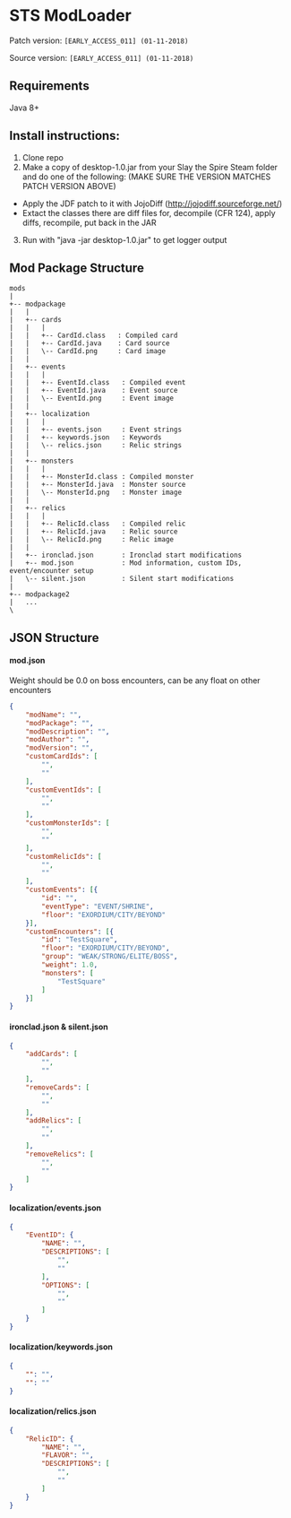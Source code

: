# STS ModLoader #
Patch version: `[EARLY_ACCESS_011] (01-11-2018)`

Source version: `[EARLY_ACCESS_011] (01-11-2018)`

## Requirements ##
Java 8+

## Install instructions: ##
1. Clone repo
2. Make a copy of desktop-1.0.jar from your Slay the Spire Steam folder and do one of the following: (MAKE SURE THE VERSION MATCHES PATCH VERSION ABOVE)
  * Apply the JDF patch to it with JojoDiff (http://jojodiff.sourceforge.net/)
  * Extact the classes there are diff files for, decompile (CFR 124), apply diffs, recompile, put back in the JAR
3. Run with "java -jar desktop-1.0.jar" to get logger output

## Mod Package Structure ##
```
mods
|
+-- modpackage
|   |
|   +-- cards
|   |   |
|   |   +-- CardId.class   : Compiled card
|   |   +-- CardId.java    : Card source
|   |   \-- CardId.png     : Card image
|   |
|   +-- events
|   |   |
|   |   +-- EventId.class   : Compiled event
|   |   +-- EventId.java    : Event source
|   |   \-- EventId.png     : Event image
|   |   
|   +-- localization
|   |   |
|   |   +-- events.json     : Event strings
|   |   +-- keywords.json   : Keywords
|   |   \-- relics.json     : Relic strings
|   |   
|   +-- monsters
|   |   |
|   |   +-- MonsterId.class : Compiled monster
|   |   +-- MonsterId.java  : Monster source
|   |   \-- MonsterId.png   : Monster image
|   |
|   +-- relics
|   |   |
|   |   +-- RelicId.class   : Compiled relic
|   |   +-- RelicId.java    : Relic source
|   |   \-- RelicId.png     : Relic image
|   |
|   +-- ironclad.json       : Ironclad start modifications
|   +-- mod.json            : Mod information, custom IDs, event/encounter setup
|   \-- silent.json         : Silent start modifications
|
+-- modpackage2
|   ...
\
```
    
## JSON Structure ##
#### mod.json ####
Weight should be 0.0 on boss encounters, can be any float on other encounters
```json
{
    "modName": "",
    "modPackage": "",
    "modDescription": "",
    "modAuthor": "",
    "modVersion": "",
    "customCardIds": [
        "",
        ""
    ],
    "customEventIds": [
        "",
        ""
    ],
    "customMonsterIds": [
        "",
        ""
    ],
    "customRelicIds": [
        "",
        ""
    ],
    "customEvents": [{
        "id": "",
        "eventType": "EVENT/SHRINE",
        "floor": "EXORDIUM/CITY/BEYOND"
    }],
    "customEncounters": [{
        "id": "TestSquare",
        "floor": "EXORDIUM/CITY/BEYOND",
        "group": "WEAK/STRONG/ELITE/BOSS",
        "weight": 1.0,
        "monsters": [
            "TestSquare"
        ]
    }]
}
```

#### ironclad.json & silent.json ####
```json
{
    "addCards": [
        "",
        ""
    ],
    "removeCards": [
        "",
        ""
    ],
    "addRelics": [
        "",
        ""
    ],
    "removeRelics": [
        "",
        ""
    ]
}
```

#### localization/events.json ####
```json
{
    "EventID": {
        "NAME": "",
        "DESCRIPTIONS": [
            "",
            ""
        ],
        "OPTIONS": [
            "",
            ""
        ]
    }
}
```

#### localization/keywords.json ####
```json
{
    "": "",
    "": ""
}
```

#### localization/relics.json
```json
{
    "RelicID": {
        "NAME": "",
        "FLAVOR": "",
        "DESCRIPTIONS": [
            "",
            ""
        ]
    }
}
```